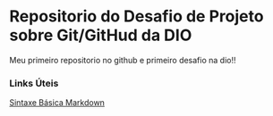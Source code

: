 # Repositorio do Desafio de Projeto sobre Git/GitHud da DIO
Meu primeiro repositorio no github e primeiro desafio na dio!!

### Links Úteis
[Sintaxe Básica Markdown](https://www.markdownguide.org/basic-syntax/)
